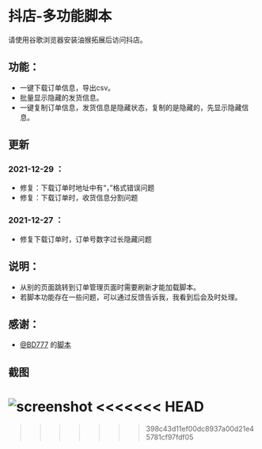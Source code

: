 # 抖店-多功能脚本

 请使用谷歌浏览器安装油猴拓展后访问抖店。

## 功能：

- 一键下载订单信息，导出csv。
- 批量显示隐藏的发货信息。
- 一键复制订单信息，发货信息是隐藏状态，复制的是隐藏的，先显示隐藏信息。

## 更新

### 2021-12-29 ：

- 修复：下载订单时地址中有“，”格式错误问题
- 修复：下载订单时，收货信息分割问题

### 2021-12-27 ：

- 修复下载订单时，订单号数字过长隐藏问题

## 说明：

- 从别的页面跳转到订单管理页面时需要刷新才能加载脚本。
- 若脚本功能存在一些问题，可以通过反馈告诉我，我看到后会及时处理。

## 感谢：

- [@BD777](https://greasyfork.org/zh-CN/users/177458-bd777) 的[脚本](https://greasyfork.org/zh-CN/scripts/430824-%E6%8A%96%E5%BA%97-%E5%AF%BC%E5%87%BA%E8%AE%A2%E5%8D%95)


## 截图

![screenshot](https://github.com/iamyzc/doudian-scripts/blob/main/img/screenshot.png)
<<<<<<< HEAD
=======


>>>>>>> 398c43d11ef00dc8937a00d21e45781cf97fdf05
